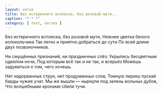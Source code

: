 ```yaml
---
layout: verse
title: Без истеричного всплеска, без розовой мути...
caption: "* * *"
category: [ text, verses ]
---
```

Без истеричного всплеска, без розовой мути,
Нежнее цветка белого колокольчика
Так легко и приятно добраться до сути
По всей длине двух позвоночников.

Ни смущённых признаний, ни праздничных слёз:
Укрылись бесцветным одеялом ночи,
Под которым всё так и не так, и всерьёз
Можешь задуматься о том, чего хочешь.

Нет надорванных струн, нет продуманных слов,
Томную лирику пускай барды чужие учат.
Мы же вышли — нырнули под зелень вольных дубов,
Что волшебными кронами сбили тучи.
